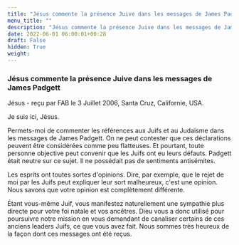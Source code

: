 ```yaml
---
title: "Jésus commente la présence Juive dans les messages de James Padgett"
menu_title: ""
description: "Jésus commente la présence Juive dans les messages de James Padgett"
date: 2022-06-01 06:00:01+00:28
draft: False
hidden: True
weight:
---
```

### Jésus commente la présence Juive dans les messages de James Padgett

Jésus - reçu par FAB le 3 Juillet 2006, Santa Cruz, Californie, USA.

Je suis ici, Jésus.

Permets-moi de commenter les références aux Juifs et au Judaïsme dans les messages de James Padgett. On ne peut contester que ces déclarations peuvent être considérées comme peu flatteuses. Et pourtant, toute personne objective peut convenir que les Juifs ont eu leurs défauts. Padgett était neutre sur ce sujet. Il ne possédait pas de sentiments antisémites.

Les esprits ont toutes sortes d'opinions. Dire, par exemple, que le rejet de moi par les Juifs peut expliquer leur sort malheureux, c'est une opinion. Nous savons que votre opinion est complètement différente.

Étant vous-même Juif, vous manifestez naturellement une sympathie plus directe pour votre foi natale et vos ancêtres. Dieu vous a donc utilisé pour poursuivre notre mission en vous demandant de canaliser certains de ces anciens leaders Juifs, ce que vous avez fait. Nous sommes très heureux de la façon dont ces messages ont été reçus.
